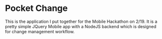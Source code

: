 # Pocket Change

This is the application I put together for the Mobile Hackathon on 2/19. It is a pretty simple
JQuery Mobile app with a NodeJS backend which is designed for change management workflow.